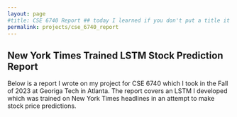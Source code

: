 ```yaml
---
layout: page
#title: CSE 6740 Report ## today I learned if you don't put a title it doesn't appear on 'the nav/side bar'
permalink: projects/cse_6740_report
---
```

## New York Times Trained LSTM Stock Prediction Report
Below is a report I wrote on my project for CSE 6740 which I took in the Fall of 2023 at Georiga Tech in Atlanta. The report covers an LSTM I developed which was trained on New York Times headlines in an attempt to make stock price predictions. 
<object data="{{ site.url }}{{ site.baseurl }}/CSE_6740__Final_Project_Report.pdf" width="800" height="1000" type="application/pdf"></object>


